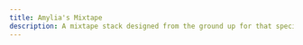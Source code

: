 ```yaml
---
title: Amylia's Mixtape
description: A mixtape stack designed from the ground up for that special someone.
---
```

